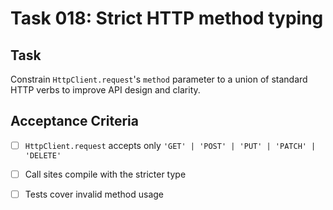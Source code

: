 # Task 018: Strict HTTP method typing

## Task
Constrain `HttpClient.request`'s `method` parameter to a union of standard HTTP verbs to improve API design and clarity.

## Acceptance Criteria
- [ ] `HttpClient.request` accepts only `'GET' | 'POST' | 'PUT' | 'PATCH' | 'DELETE'`
- [ ] Call sites compile with the stricter type
- [ ] Tests cover invalid method usage

